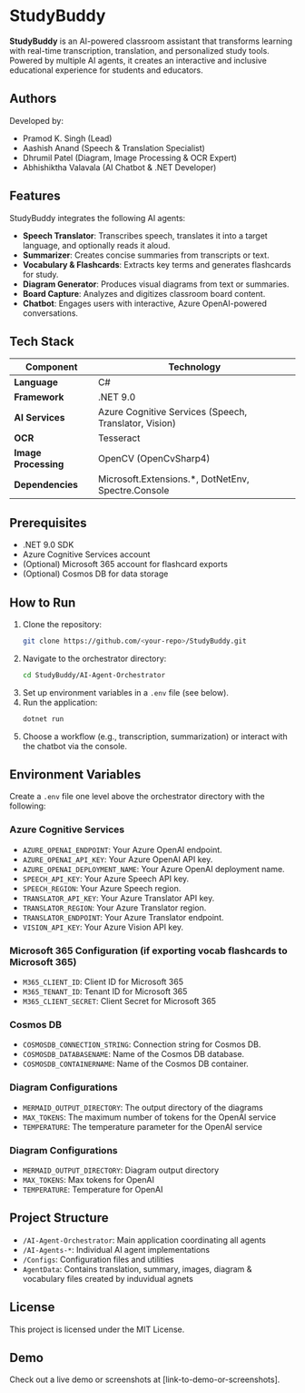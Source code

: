 # StudyBuddy

**StudyBuddy** is an AI-powered classroom assistant that transforms learning with real-time transcription, translation, and personalized study tools. Powered by multiple AI agents, it creates an interactive and inclusive educational experience for students and educators.

## Authors

Developed by:

- Pramod K. Singh (Lead)
- Aashish Anand (Speech & Translation Specialist)
- Dhrumil Patel (Diagram, Image Processing & OCR Expert)
- Abhishiktha Valavala (AI Chatbot & .NET Developer)

## Features

StudyBuddy integrates the following AI agents:

- **Speech Translator**: Transcribes speech, translates it into a target language, and optionally reads it aloud.
- **Summarizer**: Creates concise summaries from transcripts or text.
- **Vocabulary & Flashcards**: Extracts key terms and generates flashcards for study.
- **Diagram Generator**: Produces visual diagrams from text or summaries.
- **Board Capture**: Analyzes and digitizes classroom board content.
- **Chatbot**: Engages users with interactive, Azure OpenAI-powered conversations.

## Tech Stack

| Component            | Technology                                            |
| -------------------- | ----------------------------------------------------- |
| **Language**         | C#                                                    |
| **Framework**        | .NET 9.0                                              |
| **AI Services**      | Azure Cognitive Services (Speech, Translator, Vision) |
| **OCR**              | Tesseract                                             |
| **Image Processing** | OpenCV (OpenCvSharp4)                                 |
| **Dependencies**     | Microsoft.Extensions.\*, DotNetEnv, Spectre.Console   |

## Prerequisites

- .NET 9.0 SDK
- Azure Cognitive Services account
- (Optional) Microsoft 365 account for flashcard exports
- (Optional) Cosmos DB for data storage

## How to Run

1. Clone the repository:
   ```bash
   git clone https://github.com/<your-repo>/StudyBuddy.git
   ```
2. Navigate to the orchestrator directory:
   ```bash
   cd StudyBuddy/AI-Agent-Orchestrator
   ```
3. Set up environment variables in a `.env` file (see below).
4. Run the application:
   ```bash
   dotnet run
   ```
5. Choose a workflow (e.g., transcription, summarization) or interact with the chatbot via the console.

## Environment Variables

Create a `.env` file one level above the orchestrator directory with the following:

### Azure Cognitive Services

- `AZURE_OPENAI_ENDPOINT`: Your Azure OpenAI endpoint.
- `AZURE_OPENAI_API_KEY`: Your Azure OpenAI API key.
- `AZURE_OPENAI_DEPLOYMENT_NAME`: Your Azure OpenAI deployment name.
- `SPEECH_API_KEY`: Your Azure Speech API key.
- `SPEECH_REGION`: Your Azure Speech region.
- `TRANSLATOR_API_KEY`: Your Azure Translator API key.
- `TRANSLATOR_REGION`: Your Azure Translator region.
- `TRANSLATOR_ENDPOINT`: Your Azure Translator endpoint.
- `VISION_API_KEY`: Your Azure Vision API key.

### Microsoft 365 Configuration (if exporting vocab flashcards to Microsoft 365)

- `M365_CLIENT_ID`: Client ID for Microsoft 365
- `M365_TENANT_ID`: Tenant ID for Microsoft 365
- `M365_CLIENT_SECRET`: Client Secret for Microsoft 365

### Cosmos DB

- `COSMOSDB_CONNECTION_STRING`: Connection string for Cosmos DB.
- `COSMOSDB_DATABASENAME`: Name of the Cosmos DB database.
- `COSMOSDB_CONTAINERNAME`: Name of the Cosmos DB container.

### Diagram Configurations

- `MERMAID_OUTPUT_DIRECTORY`: The output directory of the diagrams
- `MAX_TOKENS`: The maximum number of tokens for the OpenAI service
- `TEMPERATURE`: The temperature parameter for the OpenAI service

### Diagram Configurations

- `MERMAID_OUTPUT_DIRECTORY`: Diagram output directory
- `MAX_TOKENS`: Max tokens for OpenAI
- `TEMPERATURE`: Temperature for OpenAI

## Project Structure

- `/AI-Agent-Orchestrator`: Main application coordinating all agents
- `/AI-Agents-*`: Individual AI agent implementations
- `/Configs`: Configuration files and utilities
- `AgentData`: Contains translation, summary, images, diagram & vocabulary files created by induvidual agnets

## License

This project is licensed under the MIT License.

## Demo

Check out a live demo or screenshots at [link-to-demo-or-screenshots].
